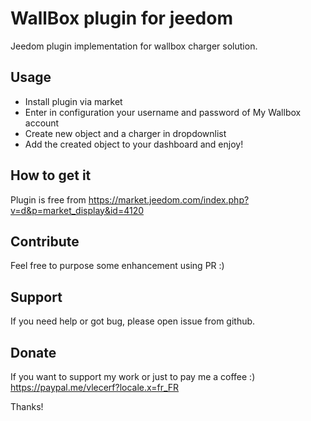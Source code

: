 # WallBox plugin for jeedom

Jeedom plugin implementation for wallbox charger solution.

## Usage
- Install plugin via market
- Enter in configuration your username and password of My Wallbox account
- Create new object and a charger in dropdownlist
- Add the created object to your dashboard and enjoy!

## How to get it

Plugin is free from https://market.jeedom.com/index.php?v=d&p=market_display&id=4120

## Contribute

Feel free to purpose some enhancement using PR :)

## Support

If you need help or got bug, please open issue from github.

## Donate

If you want to support my work or just to pay me a coffee :)
https://paypal.me/vlecerf?locale.x=fr_FR

Thanks!
